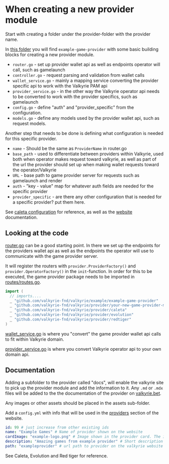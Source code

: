 # When creating a new provider module

Start with creating a folder under the provider-folder with the provider name.

In [this folder](./example-game-provider/) you will find `example-game-provider` with some basic building blocks for creating a new provider module.
- `router.go` - set up provider wallet api as well as endpoints operator will call, such as gamelaunch
- `controller.go` - request parsing and validation from wallet calls
- `wallet_service.go` - mainly a mapping service converting the provider specific api to work with the Valkyrie PAM api
- `provider_service.go` - in the other way the Valkyrie operator api needs to be converted to work with the provider specifics, such as gamelaunch
- `config.go` - define "auth" and "provider_specific" from the configuration.
- `models.go` - define any models used by the provider wallet api, such as request models.

Another step that needs to be done is defining what configuration is needed for this specific provider.
- `name` - Should be the same as `ProviderName` in router.go
- `base_path` - used to differentiate between providers within Valkyrie, used both when operator makes request toward valkyrie, as well as part of the url the provider should set up when making wallet requests toward the operator/Valkyrie
- `URL` - base path to game provider server for requests such as gamelaunch and render
- `auth` - "key - value" map for whatever auth fields are needed for the specific provider
- `provider_specific` - are there any other configuration that is needed for a specific provider? put them here.

See [caleta configuration](../provider/caleta/docs/index.md) for reference, as well as the [website](https://valbyrie.bet/docs/get-started/configuration) documentation.

## Looking at the code
[router.go](./example-game-provider/router.go) can be a good starting point. In there we set up the endpoints for the providers wallet api as well as the endpoints the operator will use to communicate with the game provider server.

It will register the routers with `provider.ProviderFactory()` and `provider.OperatorFactory()` in the `init`-function. In order for this to be executed, the game provider package needs to be imported in [routes/routes.go](../routes/routes.go).

``` go
import (
  // imports....
  _ "github.com/valkyrie-fnd/valkyrie/example/example-game-provider"
  _ "github.com/valkyrie-fnd/valkyrie/provider/your-new-game-provider-module"
  _ "github.com/valkyrie-fnd/valkyrie/provider/caleta"
  _ "github.com/valkyrie-fnd/valkyrie/provider/evolution"
  _ "github.com/valkyrie-fnd/valkyrie/provider/redtiger"
)
```

[wallet_service.go](./example-game-provider/wallet_service.go) is where you "convert" the game provider wallet api calls to fit within Valkyrie domain.

[provider_service.go](./example-game-provider/provider_service.go) is where you convert Valkyrie operator api to your own domain api.

## Documentation

Adding a subfolder to the provider called "docs", will enable the valkyrie site to pick up the provider module and add the information to it. Any `.md` or `.mdx` files will be added to the the documentation of the provider on [valkyrie.bet](https://valkyrie.bet).

Any images or other assets should be placed in the assets sub-folder.

Add a `config.yml` with info that will be used in the [providers](https://valbyrie.bet/providers) section of the website.

```yaml
id: 99 # just increase from other existing ids
name: "Example Games" # Name of provider shown on the website
cardImage: "example-logo.png" # Image shown in the provider card. The images should be placed in the assets folder
description: "Amazing games from example provider" # Short description that will be shown in the provider card
path: "exampleprovider" # url path to provider on the valkyrie website
```

See Caleta, Evolution and Red tiger for reference.